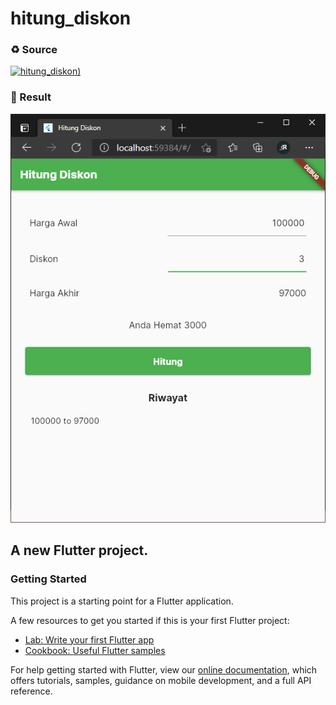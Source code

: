 # hitung_diskon

### ♻ Source

[![hitung_diskon)](https://github-readme-stats.vercel.app/api/pin?username=salsasabielar&repo=perhitungan_diskon&title_color=fff&icon_color=fff&text_color=fff&bg_color=4caf50)](https://github.com/salsasabielar/perhitungan_diskon)

### 📑 Result

![result](img/hitung_diskon.png)

## A new Flutter project.

### Getting Started

This project is a starting point for a Flutter application.

A few resources to get you started if this is your first Flutter project:

- [Lab: Write your first Flutter app](https://flutter.dev/docs/get-started/codelab)
- [Cookbook: Useful Flutter samples](https://flutter.dev/docs/cookbook)

For help getting started with Flutter, view our
[online documentation](https://flutter.dev/docs), which offers tutorials,
samples, guidance on mobile development, and a full API reference.
